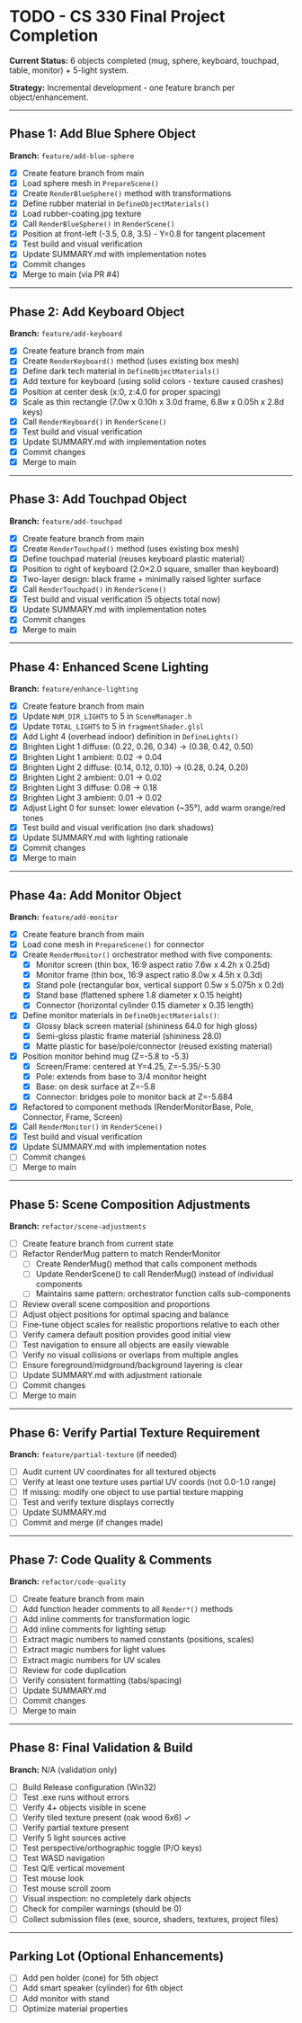 # TODO - CS 330 Final Project Completion

**Current Status:** 6 objects completed (mug, sphere, keyboard, touchpad, table, monitor) + 5-light system.

**Strategy:** Incremental development - one feature branch per object/enhancement.

---

## Phase 1: Add Blue Sphere Object
**Branch:** `feature/add-blue-sphere`

- [x] Create feature branch from main
- [x] Load sphere mesh in `PrepareScene()`
- [x] Create `RenderBlueSphere()` method with transformations
- [x] Define rubber material in `DefineObjectMaterials()`
- [x] Load rubber-coating.jpg texture
- [x] Call `RenderBlueSphere()` in `RenderScene()`
- [x] Position at front-left (-3.5, 0.8, 3.5) - Y=0.8 for tangent placement
- [x] Test build and visual verification
- [x] Update SUMMARY.md with implementation notes
- [x] Commit changes
- [x] Merge to main (via PR #4)

---

## Phase 2: Add Keyboard Object
**Branch:** `feature/add-keyboard`

- [x] Create feature branch from main
- [x] Create `RenderKeyboard()` method (uses existing box mesh)
- [x] Define dark tech material in `DefineObjectMaterials()`
- [x] Add texture for keyboard (using solid colors - texture caused crashes)
- [x] Position at center desk (x:0, z:4.0 for proper spacing)
- [x] Scale as thin rectangle (7.0w x 0.10h x 3.0d frame, 6.8w x 0.05h x 2.8d keys)
- [x] Call `RenderKeyboard()` in `RenderScene()`
- [x] Test build and visual verification
- [x] Update SUMMARY.md with implementation notes
- [x] Commit changes
- [x] Merge to main

---

## Phase 3: Add Touchpad Object
**Branch:** `feature/add-touchpad`

- [x] Create feature branch from main
- [x] Create `RenderTouchpad()` method (uses existing box mesh)
- [x] Define touchpad material (reuses keyboard plastic material)
- [x] Position to right of keyboard (2.0×2.0 square, smaller than keyboard)
- [x] Two-layer design: black frame + minimally raised lighter surface
- [x] Call `RenderTouchpad()` in `RenderScene()`
- [x] Test build and visual verification (5 objects total now)
- [x] Update SUMMARY.md with implementation notes
- [x] Commit changes
- [x] Merge to main

---

## Phase 4: Enhanced Scene Lighting
**Branch:** `feature/enhance-lighting`

- [x] Create feature branch from main
- [x] Update `NUM_DIR_LIGHTS` to 5 in `SceneManager.h`
- [x] Update `TOTAL_LIGHTS` to 5 in `fragmentShader.glsl`
- [x] Add Light 4 (overhead indoor) definition in `DefineLights()`
- [x] Brighten Light 1 diffuse: (0.22, 0.26, 0.34) → (0.38, 0.42, 0.50)
- [x] Brighten Light 1 ambient: 0.02 → 0.04
- [x] Brighten Light 2 diffuse: (0.14, 0.12, 0.10) → (0.28, 0.24, 0.20)
- [x] Brighten Light 2 ambient: 0.01 → 0.02
- [x] Brighten Light 3 diffuse: 0.08 → 0.18
- [x] Brighten Light 3 ambient: 0.01 → 0.02
- [x] Adjust Light 0 for sunset: lower elevation (~35°), add warm orange/red tones
- [x] Test build and visual verification (no dark shadows)
- [x] Update SUMMARY.md with lighting rationale
- [x] Commit changes
- [x] Merge to main

---

## Phase 4a: Add Monitor Object
**Branch:** `feature/add-monitor`

- [x] Create feature branch from main
- [x] Load cone mesh in `PrepareScene()` for connector
- [x] Create `RenderMonitor()` orchestrator method with five components:
  - [x] Monitor screen (thin box, 16:9 aspect ratio 7.6w x 4.2h x 0.25d)
  - [x] Monitor frame (thin box, 16:9 aspect ratio 8.0w x 4.5h x 0.3d)
  - [x] Stand pole (rectangular box, vertical support 0.5w x 5.075h x 0.2d)
  - [x] Stand base (flattened sphere 1.8 diameter x 0.15 height)
  - [x] Connector (horizontal cylinder 0.15 diameter x 0.35 length)
- [x] Define monitor materials in `DefineObjectMaterials()`:
  - [x] Glossy black screen material (shininess 64.0 for high gloss)
  - [x] Semi-gloss plastic frame material (shininess 28.0)
  - [x] Matte plastic for base/pole/connector (reused existing material)
- [x] Position monitor behind mug (Z=-5.8 to -5.3)
  - [x] Screen/Frame: centered at Y=4.25, Z=-5.35/-5.30
  - [x] Pole: extends from base to 3/4 monitor height
  - [x] Base: on desk surface at Z=-5.8
  - [x] Connector: bridges pole to monitor back at Z=-5.684
- [x] Refactored to component methods (RenderMonitorBase, Pole, Connector, Frame, Screen)
- [x] Call `RenderMonitor()` in `RenderScene()`
- [x] Test build and visual verification
- [x] Update SUMMARY.md with implementation notes
- [ ] Commit changes
- [ ] Merge to main

---

## Phase 5: Scene Composition Adjustments
**Branch:** `refactor/scene-adjustments`

- [ ] Create feature branch from current state
- [ ] Refactor RenderMug pattern to match RenderMonitor
  - [ ] Create RenderMug() method that calls component methods
  - [ ] Update RenderScene() to call RenderMug() instead of individual components
  - [ ] Maintains same pattern: orchestrator function calls sub-components
- [ ] Review overall scene composition and proportions
- [ ] Adjust object positions for optimal spacing and balance
- [ ] Fine-tune object scales for realistic proportions relative to each other
- [ ] Verify camera default position provides good initial view
- [ ] Test navigation to ensure all objects are easily viewable
- [ ] Verify no visual collisions or overlaps from multiple angles
- [ ] Ensure foreground/midground/background layering is clear
- [ ] Update SUMMARY.md with adjustment rationale
- [ ] Commit changes
- [ ] Merge to main

---

## Phase 6: Verify Partial Texture Requirement
**Branch:** `feature/partial-texture` (if needed)

- [ ] Audit current UV coordinates for all textured objects
- [ ] Verify at least one texture uses partial UV coords (not 0.0-1.0 range)
- [ ] If missing: modify one object to use partial texture mapping
- [ ] Test and verify texture displays correctly
- [ ] Update SUMMARY.md
- [ ] Commit and merge (if changes made)

---

## Phase 7: Code Quality & Comments
**Branch:** `refactor/code-quality`

- [ ] Create feature branch from main
- [ ] Add function header comments to all `Render*()` methods
- [ ] Add inline comments for transformation logic
- [ ] Add inline comments for lighting setup
- [ ] Extract magic numbers to named constants (positions, scales)
- [ ] Extract magic numbers for light values
- [ ] Extract magic numbers for UV scales
- [ ] Review for code duplication
- [ ] Verify consistent formatting (tabs/spacing)
- [ ] Update SUMMARY.md
- [ ] Commit changes
- [ ] Merge to main

---

## Phase 8: Final Validation & Build
**Branch:** N/A (validation only)

- [ ] Build Release configuration (Win32)
- [ ] Test .exe runs without errors
- [ ] Verify 4+ objects visible in scene
- [ ] Verify tiled texture present (oak wood 6x6) ✓
- [ ] Verify partial texture present
- [ ] Verify 5 light sources active
- [ ] Test perspective/orthographic toggle (P/O keys)
- [ ] Test WASD navigation
- [ ] Test Q/E vertical movement
- [ ] Test mouse look
- [ ] Test mouse scroll zoom
- [ ] Visual inspection: no completely dark objects
- [ ] Check for compiler warnings (should be 0)
- [ ] Collect submission files (exe, source, shaders, textures, project files)

---

## Parking Lot (Optional Enhancements)

- [ ] Add pen holder (cone) for 5th object
- [ ] Add smart speaker (cylinder) for 6th object
- [ ] Add monitor with stand
- [ ] Optimize material properties
